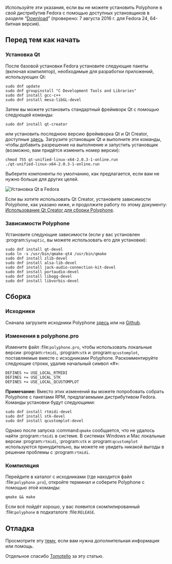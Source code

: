 Используйте эти указания, если вы не можете установить Polyphone в свой дистрибутив Fedora с помощью доступных установщиков в разделе “[Download](download)” (проверено:&nbsp;7 августа 2016 г. для Fedora 24, 64-битная версия).


## Перед тем как начать


### Установка Qt


После базовой установки Fedora установите следующие пакеты (включая компилятор), необходимые для разработки приложений, использующих Qt:


```
sudo dnf update
sudo dnf groupinstall "C Development Tools and Libraries"
sudo dnf install gcc-c++
sudo dnf install mesa-libGL-devel
```

Затем вы можете установить стандартный фреймворк Qt с помощью следующей команды:

```
sudo dnf install qt-creator
```

или установить последнюю версию фреймворка Qt и Qt Creator, доступные <a href="https://www.qt.io/download-open-source/" target="_blank">здесь</a>.
Загрузите установщик Qt и выполните эти команды, чтобы добавить разрешение на выполнение и запустить установщик (возможно, вам придётся изменить номер версии):

```
chmod 755 qt-unified-linux-x64-2.0.3-1-online.run
./qt-unified-linux-x64-2.0.3-1-online.run
```

Выберите компоненты по умолчанию, как предлагается, если вам не нужно больше для других целей.


![Установка Qt в Fedora](images/qt-setup-fedora.png "Установка Qt в Fedora")


Если вы хотите использовать Qt Creator, установите зависимости Polyphone, как указано ниже, и продолжите работу по этому документу: [Использование Qt Creator для сборки Polyphone](development/using-qt-creator-to-build-polyphone.md).


### Зависимости Polyphone


Установите следующие зависимости (если у вас установлен :program:`Synaptic`, вы можете использовать его для установки):

```
sudo dnf install qt-devel
sudo ln -s /usr/bin/qmake-qt4 /usr/bin/qmake
sudo dnf install zlib-devel
sudo dnf install alsa-lib-devel
sudo dnf install jack-audio-connection-kit-devel
sudo dnf install portaudio-devel
sudo dnf install libogg-devel
sudo dnf install libvorbis-devel
```


## Сборка


### Исходники


Сначала загрузите исходники Polyphone <a href="download" target="_blank">здесь</a> или на <a href="https://github.com/davy7125/polyphone" target="_blank">Github</a>.


### Изменения в polyphone.pro


Измените файл :file:`polyphone.pro`, чтобы использовать локальные версии :program:`rtmidi`, :program:`stk` и :program:`qcustomplot`, поставляемые вместе с исходниками Polyphone. Раскомментируйте следующие строки, удалив начальный символ «#»:

```
DEFINES += USE_LOCAL_RTMIDI
DEFINES += USE_LOCAL_STK
DEFINES += USE_LOCAL_QCUSTOMPLOT
```

**Примечание:** Вместо этих изменений вы можете попробовать собрать Polyphone с пакетами RPM, предлагаемыми дистрибутивом Fedora. Команды установки будут следующими:

```
sudo dnf install rtmidi-devel
sudo dnf install stk-devel
sudo dnf install qcustomplot-devel
```

Однако после запуска :command:`qmake` сообщается, что не удалось найти :program:`rtmidi` в системе.
В системах Windows и Mac локальные версии :program:`rtmidi`, :program:`stk` и :program:`qcustomplot` используются принудительно, вы можете не увидеть никакой выгоды в решении проблемы с :program:`rtmidi`.


### Компиляция


Перейдите в каталог с исходниками (где находится файл :file:`polyphone.pro`), откройте терминал и соберите Polyphone с помощью этой команды:

```
qmake && make
```

Если всё пойдёт хорошо, у вас появится скомпилированный :file:`polyphone` в подкаталоге :file:`RELEASE`.


## Отладка


Просмотрите эту [тему](forum/support-bug-reports/9-success-polyphone-fedora-rpm-linux-build), если вам нужна дополнительная информация или помощь.


<p class="endpage">Отдельное спасибо <a href="dashboard/820-tomotello">Tomotello</a> за эту статью.</p>